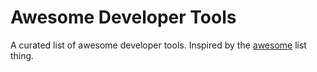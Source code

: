 # Awesome Developer Tools
A curated list of awesome developer tools. Inspired by the [awesome](https://github.com/sindresorhus/awesome) list thing.
